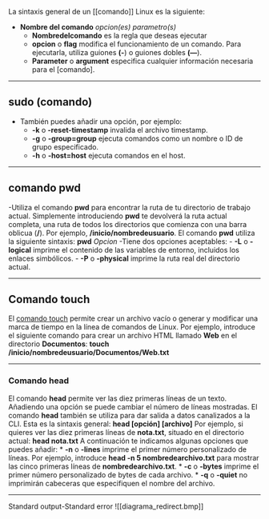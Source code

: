 La sintaxis general de un [[comando]] Linux es la siguiente:  

- **Nombre del comando** _opcion(es)_  _parametro(s)_
	- **Nombredelcomando** es la regla que deseas ejecutar 
	- **opcion** o **flag** modifica el funcionamiento de un comando. Para ejecutarla, utiliza guiones **(-**) o guiones dobles **(—**).
	- **Parameter** o **argument** especifica cualquier información necesaria para el  [comando]. 
---
## **sudo (comando**)
- También puedes añadir una opción, por ejemplo:
	- **-k** o **-reset-timestamp** invalida el archivo timestamp.
	- **-g** o **-group=group** ejecuta comandos como un nombre o ID de grupo especificado.
	- **-h** o **-host=host** ejecuta comandos en el host.    
- - -
## **comando pwd**
-Utiliza el comando **pwd** para encontrar la ruta de tu directorio de trabajo actual. Simplemente introduciendo **pwd** te devolverá la ruta actual completa, una ruta de todos los directorios que comienza con una barra oblicua (**/**). Por ejemplo, **/inicio/nombredeusuario**.
El comando **pwd** utiliza la siguiente sintaxis: **pwd** *Opcion*
	-Tiene dos opciones aceptables:
	- **-L** o **-logical** imprime el contenido de las variables de entorno, incluidos los enlaces simbólicos.
	- **-P** o **-physical** imprime la ruta real del directorio actual.
- --
## Comando touch

El [comando touch](https://www.hostinger.co/tutoriales/usar-comando-touch-linux-ejemplos) permite crear un archivo vacío o generar y modificar una marca de tiempo en la línea de comandos de Linux.
	Por ejemplo, introduce el siguiente comando para crear un archivo HTML llamado **Web** en el directorio **Documentos**:
	 **touch /inicio/nombredeusuario/Documentos/Web.txt**  
-- -
### Comando head

El comando **head** permite ver las diez primeras líneas de un texto. Añadiendo una opción se puede cambiar el número de líneas mostradas. El comando **head** también se utiliza para dar salida a datos canalizados a la CLI. Esta es la sintaxis general:
	**head [opción] [archivo]**
Por ejemplo, si quieres ver las diez primeras líneas de **nota.txt**, situado en el directorio actual:
	**head nota.txt**
A continuación te indicamos algunas opciones que puedes añadir:
	* **-n** o **-lines** imprime el primer número personalizado de líneas. Por ejemplo, introduce **head -n 5 nombredearchivo.txt** para mostrar las cinco primeras líneas de **nombredearchivo.txt**.
	*  **-c** o **-bytes** imprime el primer número personalizado de bytes de cada archivo.
	* **-q** o **-quiet** no imprimirán cabeceras que especifiquen el nombre del archivo.

- - - 

Standard output-Standard error
	![[diagrama_redirect.bmp]]